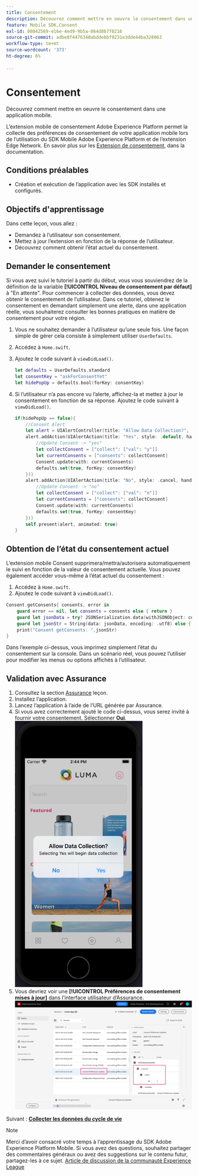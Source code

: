 ```yaml
---
title: Consentement
description: Découvrez comment mettre en oeuvre le consentement dans une application mobile.
feature: Mobile SDK,Consent
exl-id: 08042569-e16e-4ed9-9b5a-864d8b7f0216
source-git-commit: adbe8f4476340abddebbf9231e3dde44ba328063
workflow-type: tm+mt
source-wordcount: '373'
ht-degree: 6%

---
```


# Consentement

Découvrez comment mettre en oeuvre le consentement dans une application mobile.

L’extension mobile de consentement Adobe Experience Platform permet la collecte des préférences de consentement de votre application mobile lors de l’utilisation du SDK Mobile Adobe Experience Platform et de l’extension Edge Network. En savoir plus sur les [Extension de consentement](https://developer.adobe.com/client-sdks/documentation/consent-for-edge-network/), dans la documentation.

## Conditions préalables

* Création et exécution de l’application avec les SDK installés et configurés.

## Objectifs d&#39;apprentissage

Dans cette leçon, vous allez :

* Demandez à l’utilisateur son consentement.
* Mettez à jour l’extension en fonction de la réponse de l’utilisateur.
* Découvrez comment obtenir l’état actuel du consentement.

## Demander le consentement

Si vous avez suivi le tutoriel à partir du début, vous vous souviendrez de la définition de la variable **[!UICONTROL Niveau de consentement par défaut]** à &quot;En attente&quot;. Pour commencer à collecter des données, vous devez obtenir le consentement de l’utilisateur. Dans ce tutoriel, obtenez le consentement en demandant simplement une alerte, dans une application réelle, vous souhaiterez consulter les bonnes pratiques en matière de consentement pour votre région.

1. Vous ne souhaitez demander à l’utilisateur qu’une seule fois. Une façon simple de gérer cela consiste à simplement utiliser `UserDefaults`.
1. Accédez à `Home.swift`.
1. Ajoutez le code suivant à `viewDidLoad()`.

   ```swift
   let defaults = UserDefaults.standard
   let consentKey = "askForConsentYet"
   let hidePopUp = defaults.bool(forKey: consentKey)
   ```

1. Si l’utilisateur n’a pas encore vu l’alerte, affichez-la et mettez à jour le consentement en fonction de sa réponse. Ajoutez le code suivant à `viewDidLoad()`.

   ```swift
   if(hidePopUp == false){
       //Consent Alert
       let alert = UIAlertController(title: "Allow Data Collection?", message: "Selecting Yes will begin data collection", preferredStyle: .alert)
       alert.addAction(UIAlertAction(title: "Yes", style: .default, handler: { action in
           //Update Consent -> "yes"
           let collectConsent = ["collect": ["val": "y"]]
           let currentConsents = ["consents": collectConsent]
           Consent.update(with: currentConsents)
           defaults.set(true, forKey: consentKey)
       }))
       alert.addAction(UIAlertAction(title: "No", style: .cancel, handler: { action in
           //Update Consent -> "no"
           let collectConsent = ["collect": ["val": "n"]]
           let currentConsents = ["consents": collectConsent]
           Consent.update(with: currentConsents)
           defaults.set(true, forKey: consentKey)
       }))
       self.present(alert, animated: true)
   }
   ```


## Obtention de l’état du consentement actuel

L’extension mobile Consent supprimera/mettra/autorisera automatiquement le suivi en fonction de la valeur de consentement actuelle. Vous pouvez également accéder vous-même à l’état actuel du consentement :

1. Accédez à `Home.swift`.
1. Ajoutez le code suivant à `viewDidLoad()`.

```swift
Consent.getConsents{ consents, error in
    guard error == nil, let consents = consents else { return }
    guard let jsonData = try? JSONSerialization.data(withJSONObject: consents, options: .prettyPrinted) else { return }
    guard let jsonStr = String(data: jsonData, encoding: .utf8) else { return }
    print("Consent getConsents: ",jsonStr)
}
```

Dans l’exemple ci-dessus, vous imprimez simplement l’état du consentement sur la console. Dans un scénario réel, vous pouvez l’utiliser pour modifier les menus ou options affichés à l’utilisateur.

## Validation avec Assurance

1. Consultez la section [Assurance](assurance.md) leçon.
1. Installez l’application.
1. Lancez l’application à l’aide de l’URL générée par Assurance.
1. Si vous avez correctement ajouté le code ci-dessus, vous serez invité à fournir votre consentement. Sélectionner **Oui**.
   ![fenêtre contextuelle de consentement](assets/mobile-consent-validate.png)
1. Vous devriez voir une **[!UICONTROL Préférences de consentement mises à jour]** dans l’interface utilisateur d’Assurance.
   ![valider le consentement](assets/mobile-consent-update.png)

Suivant : **[Collecter les données du cycle de vie](lifecycle-data.md)**

>[!NOTE]
>
>Merci d’avoir consacré votre temps à l’apprentissage du SDK Adobe Experience Platform Mobile. Si vous avez des questions, souhaitez partager des commentaires généraux ou avez des suggestions sur le contenu futur, partagez-les à ce sujet. [Article de discussion de la communauté Experience League](https://experienceleaguecommunities.adobe.com/t5/adobe-experience-platform-launch/tutorial-discussion-implement-adobe-experience-cloud-in-mobile/td-p/443796)